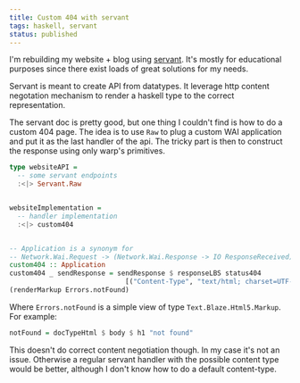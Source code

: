 ```yaml
---
title: Custom 404 with servant
tags: haskell, servant
status: published
---
```


I'm rebuilding my website + blog using [servant](https://hackage.haskell.org/package/servant). It's mostly for educational purposes since there exist loads of great solutions for my needs.

Servant is meant to create API from datatypes. It leverage http content negotation mechanism to render a haskell type to the correct representation.

The servant doc is pretty good, but one thing I couldn't find is how to do a custom 404 page. The idea is to use `Raw` to plug a custom WAI application and put it as the last handler of the api. The tricky part is then to construct the response using only warp's primitives.

```haskell
type websiteAPI =
  -- some servant endpoints
  :<|> Servant.Raw


websiteImplementation =
  -- handler implementation
  :<|> custom404


-- Application is a synonym for
-- Network.Wai.Request -> (Network.Wai.Response -> IO ResponseReceived) -> ResponseReceived
custom404 :: Application
custom404 _ sendResponse = sendResponse $ responseLBS status404
                             [("Content-Type", "text/html; charset=UTF-8")]
(renderMarkup Errors.notFound)
```

Where `Errors.notFound` is a simple view of type `Text.Blaze.Html5.Markup`.
For example:

```haskell
notFound = docTypeHtml $ body $ h1 "not found"
```

This doesn't do correct content negotiation though. In my case it's not an issue. Otherwise a regular servant handler with the possible content type would be better, although I don't know how to do a default content-type.